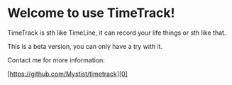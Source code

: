 # Welcome to use TimeTrack!  

TimeTrack is sth like TimeLine, it can record your life things or sth like that.  

This is a beta version, you can only have a try with it.

Contact me for more information:  

[https://github.com/Mystist/timetrack][0]  

[0]: https://github.com/Mystist/timetrack